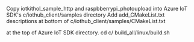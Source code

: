 Copy iotkithol_sample_http and raspbberrypi_photoupload into Azure IoT SDK's c/iothub_client/samples directory
Add add_CMakeList.txt descriptions at bottom of c/iothub_client/samples/CMakeList.txt

at the top of Azure IoT SDK directory.
cd c/
build_all/linux/build.sh
